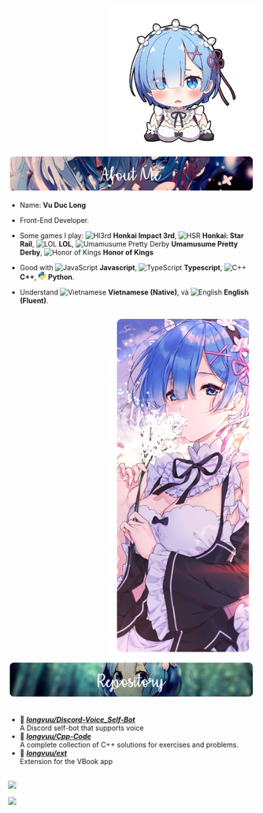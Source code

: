 #
<div>
<img src="./assets/HeadIcon.png" width="300" align="right" />
<br/>
<br/>
<img src="./assets/AboutMe-Rem.png" width="500" />
<br/>
  
- Name: **Vu Duc Long**

- Front-End Developer.

- Some games I play: <img src="https://i.imgur.com/QK1E4kB.png" alt="HI3rd" width="16" height="16"/> **Honkai Impact 3rd**, <img src="https://i.imgur.com/qbjSWml.png" alt="HSR" width="16" height="16"/> **Honkai: Star Rail**, <img src="https://i.pinimg.com/736x/d1/b1/1d/d1b11d5e4dbae547ac0d651476cec488.jpg" alt="LOL" width="16" height="16"/> **LOL**, <img src="https://play-lh.googleusercontent.com/F5djOUWn9T98u044ALgcO9HYIbWcPLy5W5XjG2-DWGrV58a0f0u1YB33-ySLuNJpmw=s48-rw" alt="Umamusume Pretty Derby" width="16" height="16"/> **Umamusume Pretty Derby**, <img src="https://seagm-media.seagmcdn.com/material/1515.jpg?x-oss-process=image/resize,w_480" alt="Honor of Kings" width="16" height="16"/> **Honor of Kings**

- Good with 
  <img src="https://i.imgur.com/Xjb867j.png" alt="JavaScript" width="16" height="16"/> **Javascript**, 
  <img src="https://www.typescriptlang.org/favicon-32x32.png" alt="TypeScript" width="16" height="16"/> **Typescript**, 
  <img src="https://i.imgur.com/qgdFuhG.png" alt="C++" width="16" height="16"/> **C++**, 
  <img src="https://raw.githubusercontent.com/brand-icons/brands/66a515d0afc1bdf9cd308a9ae8d85e1bd23a4d97/icons/color/python.svg" alt="Python" width="16" height="16"/> **Python**.

- Understand <img src="https://i.imgur.com/3KyfuCu.png" alt="Vietnamese" width="16" height="16"/> **Vietnamese (Native)**, và <img src="https://i.imgur.com/a2KhTyR.gif" alt="English" width="16" height="16"/> **English (Fluent)**.
<img src="./assets/Rem1.png" width="300" align="right" />
<br/>
<br/>
<img src="./assets/Repositories-Rem.png" width="500" />
<br/>
<br/>
  
- 📗 [***longvuu/Discord-Voice_Self-Bot***](https://github.com/longvuu/Discord-Voice_Self-Bot) <br/>
  A Discord self-bot that supports voice
- 📘 [***longvuu/Cpp-Code***](https://github.com/longvuu/Cpp-Code) <br/>
  A complete collection of C++ solutions for exercises and problems.
- 📙 [***longvuu/ext***](https://github.com/longvuu/ext) <br/>
  Extension for the VBook app
<br/>


<a href="https://discord.com/users/1007631986623524965"  align="left">
    <img src="https://lanyard.cnrad.dev/api/1007631986623524965?theme=dark&bg=1A1B27&borderRadius=15px&animated=true&idleMessage=On%20the%20sky%20there%20is%20an%20angel%20in%20somewhere%20(.%20%E2%9D%9B%20%E1%B4%97%20%E2%9D%9B.)">
  </a>

![](https://github-readme-stats.vercel.app/api?username=longvuu&theme=tokyonight&hide_border=false&include_all_commits=true&count_private=false)
  
</div>
